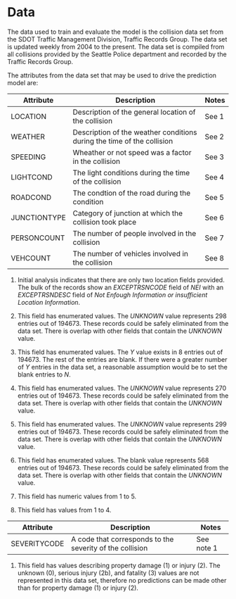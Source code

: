 # Data
The data used to train and evaluate the model is the collision data set from the SDOT Traffic Management Division, Traffic Records Group. The data set is updated weekly from 2004 to the present. The data set is compiled from all collisions provided by the Seattle Police department and recorded by the Traffic Records Group.

The attributes from the data set that may be used to drive the prediction model are:

Attribute | Description | Notes
---------|----------|---------
 LOCATION | Description of the general location of the collision | See 1
 WEATHER | Description of the weather conditions during the time of the collision | See 2
 SPEEDING | Wheather or not speed was a factor in the collision | See 3
 LIGHTCOND| The light conditions during the time of the collision| See 4
 ROADCOND | The condtion of the road during the condition| See 5
 JUNCTIONTYPE | Category of junction at which the collision took place | See 6
 PERSONCOUNT | The number of people involved in the collision| See 7
 VEHCOUNT | The number of vehicles involved in the collision | See 8

1. Initial analysis indicates that there are only two location fields provided. The bulk of the records show an _EXCEPTRSNCODE_ field of _NEI_ with an _EXCEPTRSNDESC_ field of _Not Enfough Information or insufficient Location Information_.

2. This field has enumerated values. The _UNKNOWN_ value represents 298 entries out of 194673. These records could be safely eliminated from the data set.  There is overlap with other fields that contain the _UNKNOWN_ value.

3. This field has enumerated values. The _Y_ value exists in 8 entries out of 194673. The rest of the entries are blank. If there were a greater number of _Y_ entries in the data set, a reasonable assumption would be to set the blank entries to _N_.

4. This field has enumerated values. The _UNKNOWN_ value represents 270 entries out of 194673. These records could be safely eliminated from the data set. There is overlap with other fields that contain the _UNKNOWN_ value.

5. This field has enumerated values. The _UNKNOWN_ value represents 299 entries out of 194673. These records could be safely eliminated from the data set.  There is overlap with other fields that contain the _UNKNOWN_ value.

6. This field has enumerated values. The blank value represents 568 entries out of 194673. These records could be safely eliminated from the data set.  There is overlap with other fields that contain the _UNKNOWN_ value.

7. This field has numeric values from 1 to 5.

8. This field has values from 1 to 4.

Attribute | Description | Notes
----------|-------------|------
SEVERITYCODE | A code that corresponds to the severity of the collision | See note 1

1. This field has values describing property damage (1) or injury (2). The unknown (0), serious injury (2b), and fatality (3) values are not represented in this data set, therefore no predictions can be made other than for property damage (1) or injury (2).
